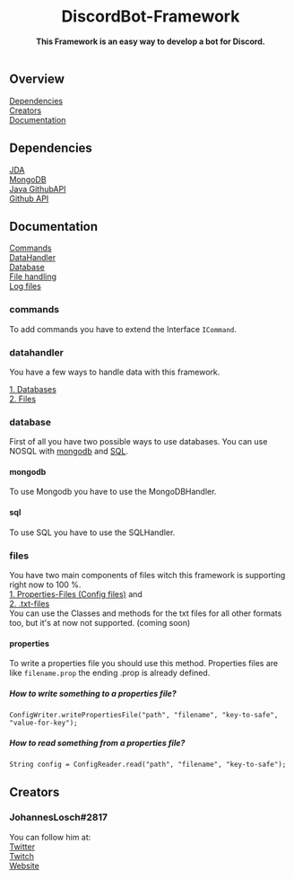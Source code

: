 <div align="center">
    <a src="https://github.com/K-EY/DiscordBot-Framework/media/logo.png><img src=https://github.com/K-EY/DiscordBot-Framework/blob/master/media/logo.png width="200"/>
    <h1>DiscordBot-Framework</h1>
    <strong>This Framework is an easy way to develop a bot for Discord. </strong><br><br>

<!---
BADGES!!!
--->


</div>

## Overview 
<a href="#dependencies">Dependencies</a><br> 
<a href="#creators">Creators</a><br> 
<a href="#Documentation">Documentation</a><br> 


## Dependencies
[JDA](https://github.com/DV8FromTheWorld/JDA#download)<br>
[MongoDB](https://www.mongodb.com/)<br>
[Java GithubAPI](http://github-api.kohsuke.org/)<br>
[Github API](https://developer.github.com/v3/)<br>

## Documentation
<a href="#commands">Commands</a><br>
<a href="#datahandler">DataHandler</a><br>
<a href="#database">Database</a><br>
<a href="#file-handling">File handling</a><br>
<a href="#logger">Log files</a><br>

### commands
To add commands you have to extend the Interface `ICommand`. 

### datahandler
You have a few ways to handle data with this framework.

<a href="#database">1. Databases</a><br>
<a href="#files">2. Files</a><br>

### database
First of all you have two possible ways to use databases. 
You can use NOSQL with 
<a href="#mongodb">mongodb</a> and <a href="#sql">SQL</a>.

#### mongodb
To use Mongodb you have to use the MongoDBHandler.

#### sql
To use SQL you have to use the SQLHandler.

### files
You have two main components of files witch this framework is supporting right now to 100 %. <br>
<a href="#properties">1. Properties-Files (Config files)</a> and<br>
<a href="#txt">2. .txt-files</a> <br>
You can use the Classes and methods for the txt files for all other formats too, but it's at now not supported. (coming soon)

#### properties
To write a properties file you should use this method. 
Properties files are like `filename.prop` the ending .prop is already defined. 

##### How to write something to a properties file?
````
ConfigWriter.writePropertiesFile("path", "filename", "key-to-safe", "value-for-key");
````
##### How to read something from a properties file?
````
String config = ConfigReader.read("path", "filename", "key-to-safe");
````

## Creators
   ### JohannesLosch#2817
   You can follow him at: <br>
   <a href="http://twitter.com/johanneslosch">Twitter</a><br>
   <a href="http://twitch.tv/hannesr6s">Twitch</a><br>
   <a href="http://k-ey.wf">Website</a> <br><br>
   
   